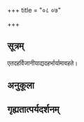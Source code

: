 +++
title = "०८ ०७"

+++
## सूत्रम्
एतदहर्विजानीयाद्यदहर्भार्यामावहते।
## अनुकूला

## गृह्यतात्पर्यदर्शनम्

